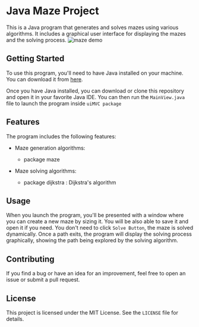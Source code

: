 # Java Maze Project

This is a Java program that generates and solves mazes using various algorithms. It includes a graphical user interface for displaying the mazes and the solving process.
![maze demo](https://github.com/user-attachments/assets/4f00f5dc-f172-4557-9bea-9c14c9e6b88f)

## Getting Started

To use this program, you'll need to have Java installed on your machine. You can download it from [here](https://www.java.com/en/download/).

Once you have Java installed, you can download or clone this repository and open it in your favorite Java IDE. You can then run the `MainView.java` file to launch the program inside `uiMVC package`

## Features

The program includes the following features:

- Maze generation algorithms:
  - package maze
  
- Maze solving algorithms:
  - package dijkstra : Dijkstra's algorithm
 

## Usage

When you launch the program, you'll be presented with a window where you can create a new maze by sizing it. You will be also able to save it and open it if you need.
You don't need to click `Solve Button`, the maze is solved dynamically. Once a path exits, the program will display the solving process graphically, showing the path being explored by the solving algorithm.

## Contributing

If you find a bug or have an idea for an improvement, feel free to open an issue or submit a pull request.

## License

This project is licensed under the MIT License. See the `LICENSE` file for details.
